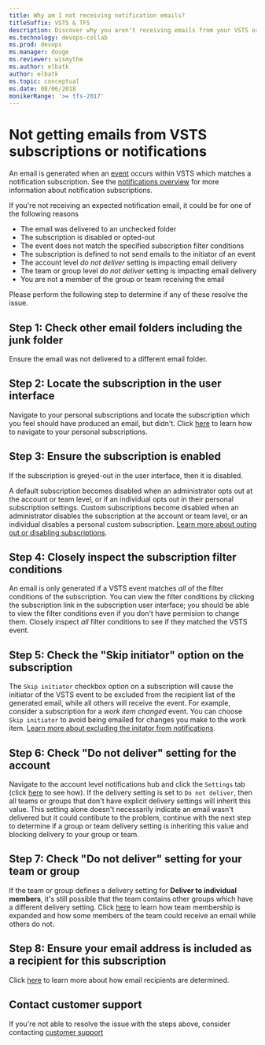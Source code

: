 ```yaml
---
title: Why am I not receiving notification emails?
titleSuffix: VSTS & TFS 
description: Discover why you aren't receiving emails from your VSTS or TFS notification subscriptions and fix it
ms.technology: devops-collab
ms.prod: devops
ms.manager: douge
ms.reviewer: wismythe
ms.author: elbatk
author: elbatk
ms.topic: conceptual
ms.date: 08/06/2018
monikerRange: '>= tfs-2017'
---
```


# Not getting emails from VSTS subscriptions or notifications

An email is generated when an [event](oob-supported-event-types.md) occurs within VSTS which matches a notification subscription. See the [notifications overview](about-notifications.md) for more information about notification subscriptions.

If you're not receiving an expected notification email, it could be for one of the following reasons

* The email was delivered to an unchecked folder
* The subscription is disabled or opted-out
* The event does not match the specified subscription filter conditions
* The subscription is defined to not send emails to the initiator of an event
* The account level _do not deliver_ setting is impacting email delivery
* The team or group level _do not deliver_ setting is impacting email delivery
* You are not a member of the group or team receiving the email

Please perform the following step to determine if any of these resolve the issue.

## Step 1: Check other email folders including the junk folder
Ensure the email was not delivered to a different email folder.

## Step 2: Locate the subscription in the user interface
Navigate to your personal subscriptions and locate the subscription which you feel should have produced an email, but didn't. Click [here]() to learn how to navigate to your personal subscriptions.

## Step 3: Ensure the subscription is enabled
If the subscription is greyed-out in the user interface, then it is disabled.

A default subscription becomes disabled when an administrator opts out at the account or team level, or if an individual opts out in their personal subscription settings. Custom subscriptions become disabled when an administrator disables the subscription at the account or team level, or an individual disables a personal custom subscription. [Learn more about outing out or disabling subscriptions](howto-disable-subscriptions.md).

## Step 4: Closely inspect the subscription filter conditions
An email is only generated if a VSTS event matches _all_ of the filter conditions of the subscription. You can view the filter conditions by clicking the subscription link in the subscription user interface; you should be able to view the filter conditions even if you don't have permision to change them. Closely inspect _all_ filter conditions to see if they matched the VSTS event.

## Step 5: Check the "Skip initiator" option on the subscription
The `Skip initiator` checkbox option on a subscription will cause the initiator of the VSTS event to be excluded from the recipient list of the generated email, while all others will receive the event. For example, consider a subscription for a _work item changed_ event. You can choose `Skip initiator` to avoid being emailed for changes you make to the work item. [Learn more about excluding the initator from notifications](howto-exclude-self-from-email.md).

## Step 6: Check "Do not deliver" setting for the account
Navigate to the account level notifications hub and click the `Settings` tab (click [here](howto-manage-account-notifications-settings.md) to see how). If the delivery setting is set to `Do not deliver`, then all teams or groups that don't have explicit delivery settings will inherit this value. This setting alone doesn't necessarily indicate an email wasn't delivered but it could contibute to the problem, continue with the next step to determine if a group or team delivery setting is inheriting this value and blocking delivery to your group or team.

## Step 7: Check "Do not deliver" setting for your team or group
If the team or group defines a delivery setting for **Deliver to individual members**, it's still possible that the team contains other groups which have a different delivery setting. Click [here](concepts-group-expansion-for-email.md) to learn how team membership is expanded and how some members of the team could receive an email while others do not.

## Step 8: Ensure your email address is included as a recipient for this subscription
Click [here]() to learn more about how email recipients are determined.

## Contact customer support
If you're not able to resolve the issue with the steps above, consider contacting [customer support](troubleshoot-contact-support.md)
